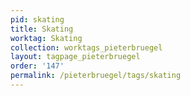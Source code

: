 ```yaml
---
pid: skating
title: Skating
worktag: Skating
collection: worktags_pieterbruegel
layout: tagpage_pieterbruegel
order: '147'
permalink: /pieterbruegel/tags/skating
---
```


